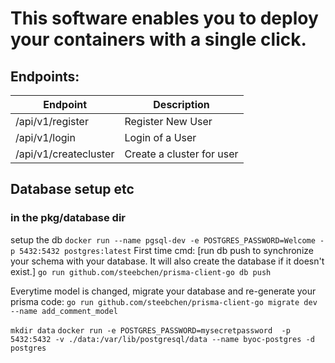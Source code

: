 # This software enables you to deploy your containers with a single click.

## Endpoints:
| Endpoint | Description |
|----------|-------------|
| /api/v1/register | Register New User |
| /api/v1/login | Login of a User |
| /api/v1/createcluster | Create a cluster for user |

## Database setup etc
### in the pkg/database dir
setup the db `docker run --name pgsql-dev -e POSTGRES_PASSWORD=Welcome -p 5432:5432 postgres:latest`
First time cmd:
[run db push to synchronize your schema with your database. It will also create the database if it doesn't exist.]
`go run github.com/steebchen/prisma-client-go db push`

Everytime model is changed, migrate your database and re-generate your prisma code:
`go run github.com/steebchen/prisma-client-go migrate dev --name add_comment_model`


`mkdir data`
`
docker run -e POSTGRES_PASSWORD=mysecretpassword  -p 5432:5432 -v ./data:/var/lib/postgresql/data --name byoc-postgres -d postgres
`
